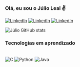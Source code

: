 
### Olá, eu sou o Júlio Leal ✌️

[![LinkedIn](https://img.shields.io/badge/LinkedIn-0077B5?style=for-the-badge&logo=linkedin&logoColor=white)](https://www.linkedin.com/in/julio-leal-1ab532205?lipi=urn%3Ali%3Apage%3Ad_flagship3_profile_view_base_contact_details%3BRbAU7yZkS2S361D7R7Ttsw%3D%3D)
[![LinkedIn](https://img.shields.io/badge/YouTube-FF0000?style=for-the-badge&logo=youtube&logoColor=white)](https://www.youtube.com/@originis6855)
[![LinkedIn](https://img.shields.io/badge/Instagram-E4405F?style=for-the-badge&logo=instagram&logoColor=white)](https://www.instagram.com/leall_arts)

![Júlio GitHub stats](https://github-readme-stats.vercel.app/api?username=julio-leal&show_icons=true&theme=tokyonight)

### Tecnologias em aprendizado

<div style="display: inline_block"><br/>
<img align="center" alt="C" src="https://img.shields.io/badge/C-00599C?style=for-the-badge&logo=c&logoColor=white">
<img align="center" alt="Python" src="https://img.shields.io/badge/Python-14354C?style=for-the-badge&logo=python&logoColor=white">
<img align="center" alt="Java" src="https://img.shields.io/badge/Java-ED8B00?style=for-the-badge&logo=openjdk&logoColor=white">
</div>
